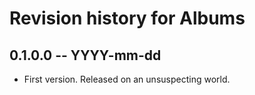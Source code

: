 # Revision history for Albums

## 0.1.0.0  -- YYYY-mm-dd

* First version. Released on an unsuspecting world.
